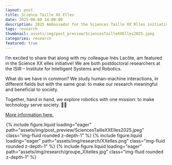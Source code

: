 ```yaml
---
layout: post
title: Science Taille XX Elles
date: 2025-08-08 14:00:00
description: 2025 Ambassador for the Sciences Taille XX Rlles initiative of the CNRS and the Femmes et Sciences association
tags: research
thumbnail: assets/img/post_preview/SciencesTailleXXElles2025.jpeg
categories: research
featured: true
---
```


I’m excited to share that along with my colleague Inès Lacôte, am featured in the Science XX elles initiative! We are both postdoctoral researchers at the ISIR – Institute for Intelligent Systems and Robotics.

What do we have in common?
We study human–machine interactions, in different fields but with the same goal: to make our research meaningful and beneficial to society.

Together, hand in hand, we explore robotics with one mission: to make technology serve society. 🤝🦾

[More information here.](https://www.paris-centre.cnrs.fr/fr/personne/oceane-dubois-ines-lacote)




<div style="max-width: 500px; margin: auto;">
<swiper-container keyboard="true" navigation="true" pagination="true" pagination-clickable="true" pagination-dynamic-bullets="true" rewind="true">
    <swiper-slide>{% include figure.liquid loading="eager" path="assets/img/post_preview/SciencesTailleXXElles2025.jpeg" class="img-fluid rounded z-depth-1" %}</swiper-slide>
    <swiper-slide>{% include figure.liquid loading="eager" path="assets/img/research/XXelles.png" class="img-fluid rounded z-depth-1" %}</swiper-slide>
    <swiper-slide>{% include figure.liquid loading="eager" path="assets/img/research/groupe_XXelles.jpg" class="img-fluid rounded z-depth-1" %}</swiper-slide>
</swiper-container>
</div>